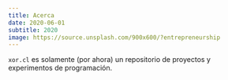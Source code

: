 ```yaml
---
title: Acerca
date: 2020-06-01
subtitle: 2020
image: https://source.unsplash.com/900x600/?entrepreneurship
---
```


`xor.cl` es solamente (por ahora) un repositorio de proyectos y experimentos de programación.


